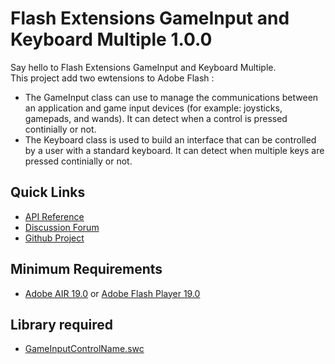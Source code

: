 # Flash Extensions GameInput and Keyboard Multiple 1.0.0

Say hello to Flash Extensions GameInput and Keyboard Multiple.<br />
This project add two ewtensions to Adobe Flash :
* The GameInput class can use to manage the communications between an application and game input devices (for example: joysticks, gamepads, and wands). It can detect when a control is pressed continially or not.
* The Keyboard class is used to build an interface that can be controlled by a user with a standard keyboard. It can detect when multiple keys are pressed continially or not.

## Quick Links

* [API Reference](http://pol2095.free.fr/Flash-Extensions/docs/flash/extensions/ui/package-detail.html)
* [Discussion Forum](http://forum.starling-framework.org/forum/)
* [Github Project](https://github.com/pol2095/Flash_Extensions_GameInput_KeyboardMultiple/)

## Minimum Requirements

* [Adobe AIR 19.0](https://get.adobe.com/air/) or [Adobe Flash Player 19.0](https://get.adobe.com/fr/flashplayer/)

## Library required

* [GameInputControlName.swc](./libs/)